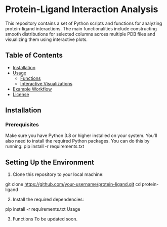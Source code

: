 # Protein-Ligand Interaction Analysis

This repository contains a set of Python scripts and functions for analyzing protein-ligand interactions. The main functionalities include constructing smooth distributions for selected columns across multiple PDB files and visualizing them using interactive plots.

## Table of Contents

- [Installation](#installation)
- [Usage](#usage)
  - [Functions](#functions)
  - [Interactive Visualizations](#interactive-visualizations)
- [Example Workflow](#example-workflow)
- [License](#license)

## Installation

### Prerequisites

Make sure you have Python 3.8 or higher installed on your system. You'll also need to install the required Python packages. You can do this by running:
pip install -r requirements.txt

## Setting Up the Environment
1. Clone this repository to your local machine:

git clone https://github.com/your-username/protein-ligand.git
cd protein-ligand

2. Install the required dependencies:

pip install -r requirements.txt
Usage

3. Functions
To be updated soon.